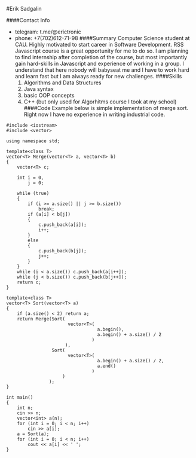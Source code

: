 #Erik Sadgalin

####Contact Info
- telegram: t.me/@erictronic
- phone: +7(702)612-71-98
####Summary
    Computer Science student at CAU. Highly motivated to start career in Software Development. RSS Javascript course is a great opportunity for me to do so. I am planning to find internship after completion of the course, but most importantly gain hard-skills in Javascript and experience of working in a group. I understand that here nobody will babyseat me and I have to work hard and learn fast but I am always ready for new challenges.
####Skills
    1. Algorithms and Data Structures
    2. Java syntax
    3. basic OOP concepts
    4. C++ (but only used for Algorhitms course I took at my school)
####Code Example
    below is simple implementation of merge sort. Right now I have no experience in writing industrial code.
```
#include <iostream>
#include <vector>

using namespace std;

template<class T>
vector<T> Merge(vector<T> a, vector<T> b)
{
	vector<T> c;
	
	int i = 0, 
		j = 0;
	
	while (true)
	{
		if (i >= a.size() || j >= b.size()) 
			break;
		if (a[i] < b[j])
		{
			c.push_back(a[i]);
			i++;
		} 
		else 
		{
			c.push_back(b[j]);
			j++;
		}
	}
	while (i < a.size()) c.push_back(a[i++]);
	while (j < b.size()) c.push_back(b[j++]);
	return c;
} 

template<class T>
vector<T> Sort(vector<T> a)
{
	if (a.size() < 2) return a;
	return Merge(Sort(
					   vector<T>(
					              a.begin(), 
					              a.begin() + a.size() / 2
					            )
					  ), 
				 Sort(
				 	   vector<T>(
				 	              a.begin() + a.size() / 2, 
				 	              a.end()
				 	            )
				 	 )
				);
}

int main()
{
	int n;
	cin >> n;
	vector<int> a(n);
	for (int i = 0; i < n; i++)
		cin >> a[i];
	a = Sort(a);
	for (int i = 0; i < n; i++)
		cout << a[i] << ' ';
}
```